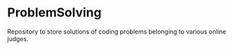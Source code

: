# ProblemSolving
Repository to store solutions of coding problems belonging to various online judges.
